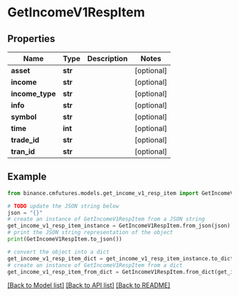 # GetIncomeV1RespItem


## Properties

Name | Type | Description | Notes
------------ | ------------- | ------------- | -------------
**asset** | **str** |  | [optional] 
**income** | **str** |  | [optional] 
**income_type** | **str** |  | [optional] 
**info** | **str** |  | [optional] 
**symbol** | **str** |  | [optional] 
**time** | **int** |  | [optional] 
**trade_id** | **str** |  | [optional] 
**tran_id** | **str** |  | [optional] 

## Example

```python
from binance.cmfutures.models.get_income_v1_resp_item import GetIncomeV1RespItem

# TODO update the JSON string below
json = "{}"
# create an instance of GetIncomeV1RespItem from a JSON string
get_income_v1_resp_item_instance = GetIncomeV1RespItem.from_json(json)
# print the JSON string representation of the object
print(GetIncomeV1RespItem.to_json())

# convert the object into a dict
get_income_v1_resp_item_dict = get_income_v1_resp_item_instance.to_dict()
# create an instance of GetIncomeV1RespItem from a dict
get_income_v1_resp_item_from_dict = GetIncomeV1RespItem.from_dict(get_income_v1_resp_item_dict)
```
[[Back to Model list]](../README.md#documentation-for-models) [[Back to API list]](../README.md#documentation-for-api-endpoints) [[Back to README]](../README.md)


